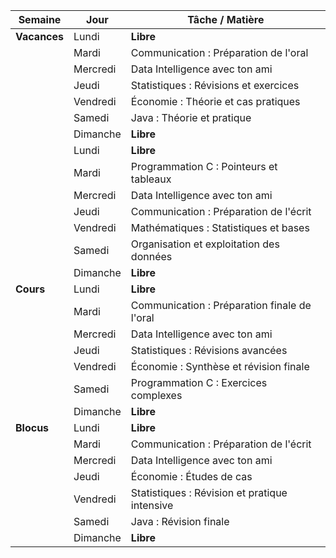 | **Semaine** | **Jour**     | **Tâche / Matière**                            |
|-------------|--------------|-----------------------------------------------|
| **Vacances**| Lundi        | **Libre**                                     |
|             | Mardi        | Communication : Préparation de l'oral        |
|             | Mercredi     | Data Intelligence avec ton ami               |
|             | Jeudi        | Statistiques : Révisions et exercices        |
|             | Vendredi     | Économie : Théorie et cas pratiques          |
|             | Samedi       | Java : Théorie et pratique                   |
|             | Dimanche     | **Libre**                                     |
|             | Lundi        | **Libre**                                     |
|             | Mardi        | Programmation C : Pointeurs et tableaux      |
|             | Mercredi     | Data Intelligence avec ton ami               |
|             | Jeudi        | Communication : Préparation de l'écrit       |
|             | Vendredi     | Mathématiques : Statistiques et bases        |
|             | Samedi       | Organisation et exploitation des données     |
|             | Dimanche     | **Libre**                                     |
| **Cours**   | Lundi        | **Libre**                                     |
|             | Mardi        | Communication : Préparation finale de l'oral |
|             | Mercredi     | Data Intelligence avec ton ami               |
|             | Jeudi        | Statistiques : Révisions avancées            |
|             | Vendredi     | Économie : Synthèse et révision finale       |
|             | Samedi       | Programmation C : Exercices complexes        |
|             | Dimanche     | **Libre**                                     |
| **Blocus**  | Lundi        | **Libre**                                     |
|             | Mardi        | Communication : Préparation de l'écrit       |
|             | Mercredi     | Data Intelligence avec ton ami               |
|             | Jeudi        | Économie : Études de cas                     |
|             | Vendredi     | Statistiques : Révision et pratique intensive|
|             | Samedi       | Java : Révision finale                       |
|             | Dimanche     | **Libre**                                     |

